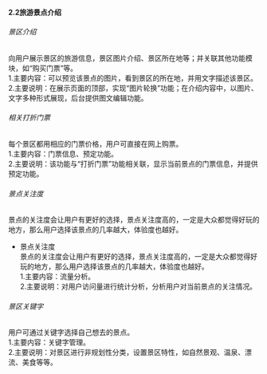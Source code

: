 #### 2.2旅游景点介绍
###### 景区介绍  
 向用户展示景区的旅游信息，景区图片介绍、景区所在地等；并关联其他功能模块，如“购买门票”等。  
        1.主要内容：可以预览该景点的图片，看到景区的所在地，并用文字描述该景区。  
        2.主要说明：在展示页面的顶部，实现“图片轮换”功能；在介绍内容中，以图片、文字多种形式展现，后台提供图文编辑功能。

###### 相关打折门票  
每个景区都用相应的门票价格，用户可直接在网上购票。  
        1.主要内容：门票信息、预定功能。  
        2.主要说明：该功能与“打折门票”功能相关联，显示当前景点的门票信息，并提供预定功能。
        

###### 景点关注度
景点的关注度会让用户有更好的选择，景点关注度高的，一定是大众都觉得好玩的地方，那么用户选择该景点的几率越大，体验度也越好。  

 - 景点关注度  
 景点的关注度会让用户有更好的选择，景点关注度高的，一定是大众都觉得好玩的地方，那么用户选择该景点的几率越大，体验度也越好。  
        1.主要内容：流量分析。  
        2.主要说明：对用户访问量进行统计分析，分析用户对当前景点的关注情况。
        
###### 景区关键字
用户可通过关键字选择自己想去的景点。  
        1.主要内容：关键字管理。   
        2.主要说明：对景区进行非规划性分类，设置景区特性，如自然景观、温泉、漂流、美食等等。
        
        
        
     
 
   